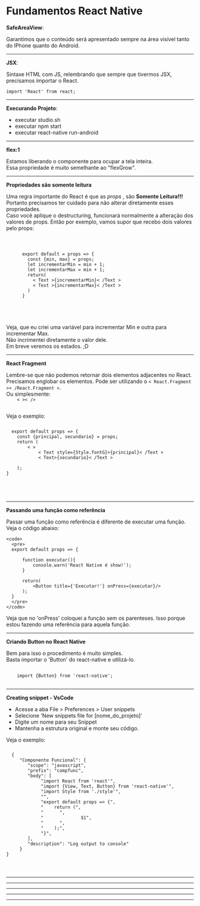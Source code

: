 <h1>Fundamentos React Native</h1>
  <strong>SafeAreaView</strong>:
  <p>
    Garantimos que o conteúdo será apresentado sempre na área visível tanto do IPhone quanto do Android.
  </p>
<hr/>
  <strong>JSX</strong>:
  <p>
    Sintaxe HTML com JS, relembrando que sempre que tivermos JSX, precisamos importar o React.
  </p>
  <code>import 'React' from react;</code>
<hr/>
  <strong>Execurando Projeto</strong>:
  <p>
    <ul>
      <li>executar studio.sh</li>
      <li>executar npm start</li>
      <li>executar react-native run-android</li>
    </ul>
  </p>
<hr/>
  <strong>flex:1</strong>
  <p>
    Estamos liberando o componente para ocupar a tela inteira.
    <br/>
    Essa propriedade é muito semelhante ao "flexGrow".
  </p>
<hr/>
  <strong>Propriedades são somente leitura</strong>
  <p>
    Uma regra importante do React é que as <i>props</i> , são <strong>Somente Leitura!!!</strong>
    <br/>
    Portanto precisamos ter cuidado para não alterar diretamente esses propriedades.
    <br/>
    Caso você aplique o destructuring, funcionará normalmente a alteração dos valores de props. Então por exemplo, vamos supor que recebo dois valores pelo props:
  </p>
    <code>
      <pre>
      export default = props => {
        const {min, max} = props;
        let incrementarMin = min + 1;
        let incrementarMax = min + 1;
        return(
          < Text >{incrementarMin}< /Text >
          < Text >{incrementarMax}< /Text >
        )
      }
      </pre>
    </code>

   Veja,  que eu criei uma variável para incrementar Min e outra para incrementar Max. <br/>
   Não incrimentei diretamente o valor dele. 
   <br/>
   Em breve veremos os estados. ;D
   <hr/>
<strong>React Fragment</strong>
  <p>
    Lembre-se que não podemos retornar dois elementos adjacentes no React. Precisamos englobar os elementos. Pode ser utilizando o <code>< React.Fragment >< /React.Fragment ></code>.<br/>
    Ou simplesmente: 
    <code>
    < >< />
    </code>
  </p>
  Veja o exemplo: 
  <code>
  <pre>
  export default props => {
    const {principal, secundario} = props;
    return (
        < >
            < Text style={Style.fontG}>{principal}< /Text >
            < Text>{secundario}< /Text >
        </ >
    );
}
  </pre>
  </code>
  <hr/>
  <strong>Passando uma função como referência</strong>
  <p>
    Passar uma função como referência é diferente de executar uma função.
    Veja o código abaixo: 

    <code>
      <pre>
      export default props => {

          function executar(){
              console.warn('React Native é show!');
          }

          return(
              <Button title={'Executar!'} onPress={executar}/>
          );
      }
      </pre>
    </code>

  Veja que no 'onPress' coloquei a função sem os parenteses. Isso porque estou fazendo uma referência para aquela função.
  </p>
  <hr/>
  <strong>Criando Button no React Native</strong>
  <p>
    Bem para isso o procedimento é muito simples. <br/>
    Basta importar o 'Button' do react-native e utilizá-lo. 


  </p>

  <code>
    import {Button} from 'react-native';
  </code>

  <hr/>
  <strong>Creating snippet - VsCode</strong>
  <p>
    <ul>
      <li>Acesse a aba File > Preferences > User snippets</li>
      <li>Selecione 'New snippets file for [nome_do_projeto]'</li>
      <li>Digite um nome para seu Snippet</li>
      <li>Mantenha a estrutura original e monte seu código.</li>
    </ul>
  </p>
  Veja o exemplo: 
  <code>
  <pre>
  {
	 "Componente Funcional": {
	 	"scope": "javascript",
	 	"prefix": "compfunc",
	 	"body": [
			 "import React from 'react'",
			 "import {View, Text, Button} from 'react-native'",
			 "import Style from './style'",
			 "",
			 "export default props => {",
			 "    return (",
			 "      <Text style={Style.fontG}>",
			 "              $1",
			 "      </Text>",
			 "    );",
			 "}",
	 	],
	 	"description": "Log output to console"
	 }
}
</pre>
  </code>

  <hr/>
  <strong></strong>
  <p></p>

  <hr/>
  <strong></strong>
  <p></p>

  <hr/>
  <strong></strong>
  <p></p>

  <hr/>
  <strong></strong>
  <p></p>

  <hr/>
  <strong></strong>
  <p></p>